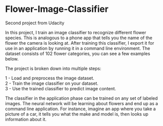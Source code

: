 # Flower-Image-Classifier
Second project from Udacity

In this project, I train an image classifier to recognize different flower species. This is analogous to a phone app that tells you the name of the flower the camera is looking at. After training this classifier, I export it for use in an application by running it in a command line environment. The dataset consists of 102 flower categories, you can see a few examples below.


The project is broken down into multiple steps:

1 - Load and preprocess the image dataset.   
2 - Train the image classifier on your dataset.   
3 - Use the trained classifier to predict image content.   


The classifier in the application phase can be trained on any set of labeled images. The neural network will be learning about flowers and end up as a command line application. For instance, imagine an app where you take a picture of a car, it tells you what the make and model is, then looks up information about it. 

